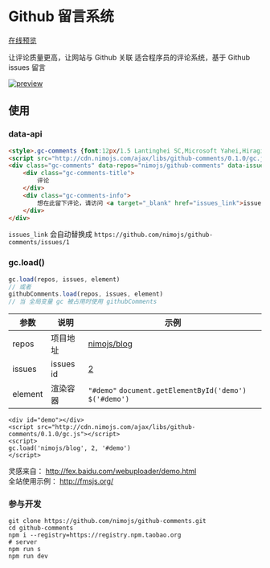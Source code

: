 # Github 留言系统

[在线预览](http://nimojs.github.io/github-comments/)

让评论质量更高，让网站与 Github 关联
适合程序员的评论系统，基于 Github issues 留言

[![preview](https://cloud.githubusercontent.com/assets/3949015/11060115/1892a24c-87d9-11e5-80a0-651c60f90875.png)](http://nimojs.github.io/github-comments/)

## 使用
### data-api
```html
<style>.gc-comments {font:12px/1.5 Lantinghei SC,Microsoft Yahei,Hiragino Sans GB,Microsoft Sans Serif,WenQuanYi Micro Hei,sans-serif}</style>
<script src="http://cdn.nimojs.com/ajax/libs/github-comments/0.1.0/gc.js"></script>
<div class="gc-comments" data-repos="nimojs/github-comments" data-issues="1" >
    <div class="gc-comments-title">
        评论
    </div>
    <div class="gc-comments-info">
        想在此留下评论，请访问 <a target="_blank" href="issues_link">issues_link</a> 提交评论
    </div>
</div>
```

`issues_link` 会自动替换成 `https://github.com/nimojs/github-comments/issues/1`

### gc.load()


```js
gc.load(repos, issues, element)
// 或者
githubComments.load(repos, issues, element)
// 当 全局变量 gc 被占用时使用 githubComments
```

| 参数 | 说明 | 示例 |
| --- | --- | ---- |
| repos | 项目地址 |[nimojs/blog](http://github.com/nimojs/blog) |
| issues| issues id | [2](https://github.com/nimojs/blog/issues/2)
| element | 渲染容器 | `"#demo"` `document.getElementById('demo')` `$('#demo')` |

```
<div id="demo"></div>
<script src="http://cdn.nimojs.com/ajax/libs/github-comments/0.1.0/gc.js"></script>
<script>
gc.load('nimojs/blog', 2, '#demo')
</script>
```


灵感来自：      http://fex.baidu.com/webuploader/demo.html  
全站使用示例：  http://fmsjs.org/


### 参与开发

```shell
git clone https://github.com/nimojs/github-comments.git
cd github-comments
npm i --registry=https://registry.npm.taobao.org
# server
npm run s
npm run dev
```
